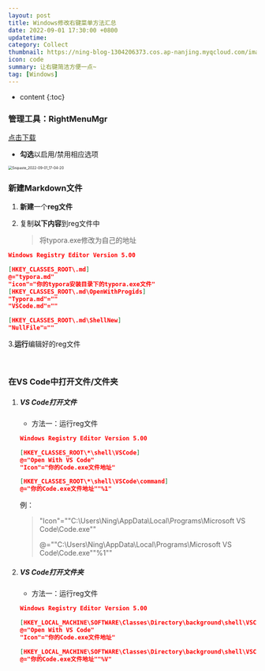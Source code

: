 ```yaml
---
layout: post
title: Windows修改右键菜单方法汇总
date: 2022-09-01 17:30:00 +0800
updatetime:
category: Collect
thumbnail: https://ning-blog-1304206373.cos.ap-nanjing.myqcloud.com/image/thumbnail/valent-lau-8NB47kXdDJc-unsplash.jpg
icon: code
summary: 让右键简洁方便一点~
tag: [Windows]
---
```


* content
{:toc}
### 管理工具：RightMenuMgr

[点击下载](https://ning-blog-1304206373.cos.ap-nanjing.myqcloud.com/something/Software/RightMenuMgr-1.2.1.7z)

- **勾选**以启用/禁用相应选项

<img src="	https://ning-blog-1304206373.cos.ap-nanjing.myqcloud.com/image/posts_img/2022-09-31-Win-Right-Menu-Collect/Snipaste_2022-09-01_17-04-20.png" alt="Snipaste_2022-09-01_17-04-20" style="zoom:50%;" />

<br>

### 新建Markdown文件

1. **新建**一个**reg文件**

2. 复制**以下内容**到reg文件中

   > 将typora.exe修改为自己的地址

```json
Windows Registry Editor Version 5.00

[HKEY_CLASSES_ROOT\.md]
@="typora.md"
"icon"="你的typora安装目录下的typora.exe文件"
[HKEY_CLASSES_ROOT\.md\OpenWithProgids]
"Typora.md"=""
"VSCode.md"=""

[HKEY_CLASSES_ROOT\.md\ShellNew]
"NullFile"=""
```

3.**运行**编辑好的reg文件

<br>

### 在VS Code中打开文件/文件夹

1. ##### VS Code打开文件

   - 方法一：运行reg文件

   ```json
   Windows Registry Editor Version 5.00
   
   [HKEY_CLASSES_ROOT\*\shell\VSCode]
   @="Open With VS Code"
   "Icon"="你的Code.exe文件地址"
   
   [HKEY_CLASSES_ROOT\*\shell\VSCode\command]
   @="你的Code.exe文件地址""%1"
   ```

   例：

   > "Icon"="\"C:\\Users\\Ning\\AppData\\Local\\Programs\\Microsoft VS Code\\Code.exe\""
   >
   > @="\"C:\\Users\\Ning\\AppData\\Local\\Programs\\Microsoft VS Code\\Code.exe\"\"%1\""

   

2. ##### VS Code打开文件夹

   - 方法一：运行reg文件

   ```json
   Windows Registry Editor Version 5.00
   
   [HKEY_LOCAL_MACHINE\SOFTWARE\Classes\Directory\background\shell\VSCode]
   @="Open With VS Code"
   "Icon"="你的Code.exe文件地址"
   
   [HKEY_LOCAL_MACHINE\SOFTWARE\Classes\Directory\background\shell\VSCode\Command]
   @="你的Code.exe文件地址""%V"
   ```

   

